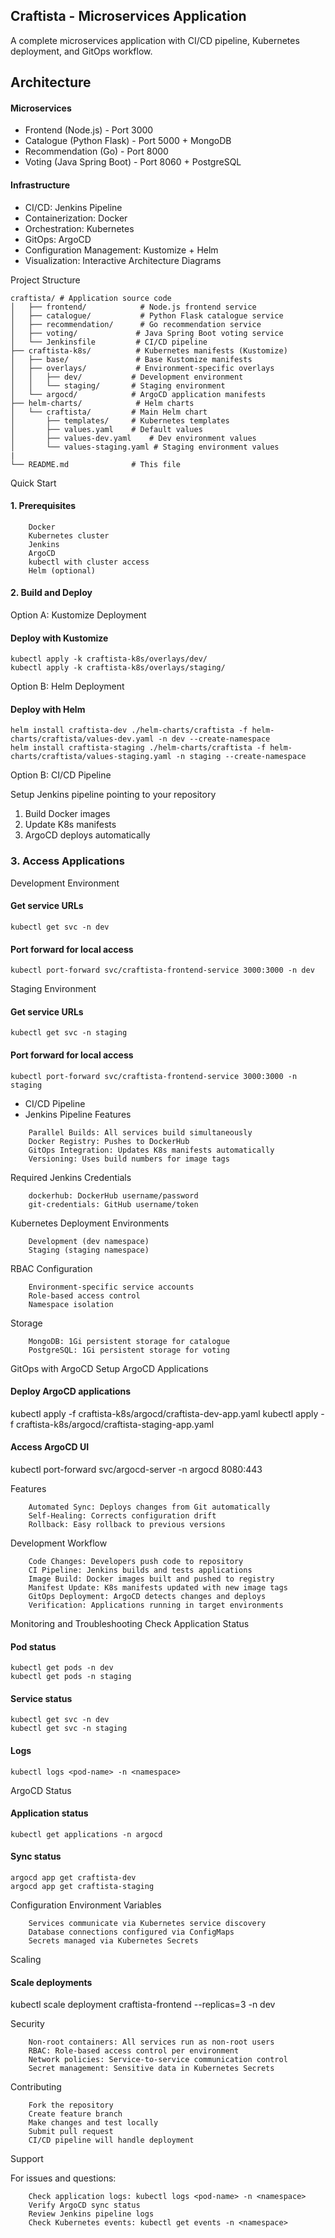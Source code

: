 ## Craftista - Microservices Application

A complete microservices application with CI/CD pipeline, Kubernetes deployment, and GitOps workflow.
## Architecture
#### Microservices

- Frontend (Node.js) - Port 3000
- Catalogue (Python Flask) - Port 5000 + MongoDB
- Recommendation (Go) - Port 8000
- Voting (Java Spring Boot) - Port 8060 + PostgreSQL

#### Infrastructure

- CI/CD: Jenkins Pipeline
- Containerization: Docker
- Orchestration: Kubernetes
- GitOps: ArgoCD
- Configuration Management: Kustomize + Helm
- Visualization: Interactive Architecture Diagrams

Project Structure
```
craftista/ # Application source code          
│   ├── frontend/            # Node.js frontend service
│   ├── catalogue/           # Python Flask catalogue service
│   ├── recommendation/      # Go recommendation service
│   ├── voting/             # Java Spring Boot voting service
│   └── Jenkinsfile         # CI/CD pipeline
├── craftista-k8s/          # Kubernetes manifests (Kustomize)
│   ├── base/               # Base Kustomize manifests
│   ├── overlays/           # Environment-specific overlays
│   │   ├── dev/           # Development environment
│   │   └── staging/       # Staging environment
│   └── argocd/            # ArgoCD application manifests
├── helm-charts/            # Helm charts
│   └── craftista/         # Main Helm chart
│       ├── templates/     # Kubernetes templates
│       ├── values.yaml    # Default values
│       ├── values-dev.yaml    # Dev environment values
│       └── values-staging.yaml # Staging environment values
| 
└── README.md              # This file
```
 Quick Start
#### 1. Prerequisites
```
    Docker
    Kubernetes cluster
    Jenkins
    ArgoCD
    kubectl with cluster access
    Helm (optional)
```
#### 2. Build and Deploy

Option A: Kustomize Deployment

#### Deploy with Kustomize
```
kubectl apply -k craftista-k8s/overlays/dev/
kubectl apply -k craftista-k8s/overlays/staging/
```
Option B: Helm Deployment

#### Deploy with Helm
```
helm install craftista-dev ./helm-charts/craftista -f helm-charts/craftista/values-dev.yaml -n dev --create-namespace
helm install craftista-staging ./helm-charts/craftista -f helm-charts/craftista/values-staging.yaml -n staging --create-namespace
```
Option B: CI/CD Pipeline

Setup Jenkins pipeline pointing to your repository

1. Build Docker images
3. Update K8s manifests
4. ArgoCD deploys automatically

### 3. Access Applications
Development Environment

#### Get service URLs
```
kubectl get svc -n dev
```

#### Port forward for local access
```
kubectl port-forward svc/craftista-frontend-service 3000:3000 -n dev
```
Staging Environment

#### Get service URLs
```
kubectl get svc -n staging
```
#### Port forward for local access
```
kubectl port-forward svc/craftista-frontend-service 3000:3000 -n 
staging
```
- CI/CD Pipeline
- Jenkins Pipeline Features
```
    Parallel Builds: All services build simultaneously
    Docker Registry: Pushes to DockerHub
    GitOps Integration: Updates K8s manifests automatically
    Versioning: Uses build numbers for image tags
```
Required Jenkins Credentials
```
    dockerhub: DockerHub username/password
    git-credentials: GitHub username/token
```
Kubernetes Deployment
Environments
```
    Development (dev namespace)
    Staging (staging namespace)
```
RBAC Configuration
```
    Environment-specific service accounts
    Role-based access control
    Namespace isolation
```
Storage
```
    MongoDB: 1Gi persistent storage for catalogue
    PostgreSQL: 1Gi persistent storage for voting
```
GitOps with ArgoCD
Setup ArgoCD Applications

#### Deploy ArgoCD applications
kubectl apply -f craftista-k8s/argocd/craftista-dev-app.yaml
kubectl apply -f craftista-k8s/argocd/craftista-staging-app.yaml

#### Access ArgoCD UI
kubectl port-forward svc/argocd-server -n argocd 8080:443

Features
```
    Automated Sync: Deploys changes from Git automatically
    Self-Healing: Corrects configuration drift
    Rollback: Easy rollback to previous versions
```
Development Workflow
```
    Code Changes: Developers push code to repository
    CI Pipeline: Jenkins builds and tests applications
    Image Build: Docker images built and pushed to registry
    Manifest Update: K8s manifests updated with new image tags
    GitOps Deployment: ArgoCD detects changes and deploys
    Verification: Applications running in target environments
```
Monitoring and Troubleshooting
Check Application Status

#### Pod status
```
kubectl get pods -n dev
kubectl get pods -n staging
```
#### Service status
```
kubectl get svc -n dev
kubectl get svc -n staging
```
#### Logs
```
kubectl logs <pod-name> -n <namespace>
```
ArgoCD Status

#### Application status
```
kubectl get applications -n argocd
```
#### Sync status
```
argocd app get craftista-dev
argocd app get craftista-staging
```
Configuration
Environment Variables
```
    Services communicate via Kubernetes service discovery
    Database connections configured via ConfigMaps
    Secrets managed via Kubernetes Secrets
```
Scaling

#### Scale deployments
kubectl scale deployment craftista-frontend --replicas=3 -n dev

Security
```
    Non-root containers: All services run as non-root users
    RBAC: Role-based access control per environment
    Network policies: Service-to-service communication control
    Secret management: Sensitive data in Kubernetes Secrets
```
Contributing
```
    Fork the repository
    Create feature branch
    Make changes and test locally
    Submit pull request
    CI/CD pipeline will handle deployment
```
Support

For issues and questions:
```
    Check application logs: kubectl logs <pod-name> -n <namespace>
    Verify ArgoCD sync status
    Review Jenkins pipeline logs
    Check Kubernetes events: kubectl get events -n <namespace>
```
